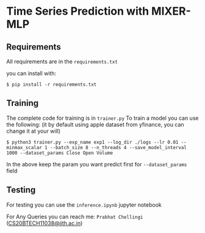 # Time Series Prediction with MIXER-MLP

## Requirements
All requirements are in the `requirements.txt`

you can install with:
```
$ pip install -r requirements.txt
```

## Training
The complete code for training is in `trainer.py`
To train a model you can use the following: (it by default using apple dataset from yfinance, you can change it at your will)
```
$ python3 trainer.py --exp_name exp1 --log_dir ./logs --lr 0.01 --minmax_scalar 1 --batch_size 8 --n_threads 4 --save_model_interval 1000 --dataset_params Close Open Volume
```

In the above keep the param you want predict first for `--dataset_params` field

## Testing

For testing you can use the `inference.ipynb` jupyter notebook


For Any Queries you can reach me: `Prabhat Chellingi` (CS20BTECH11038@iith.ac.in)